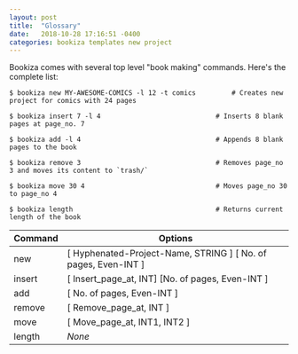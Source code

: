 ```yaml
---
layout: post
title:  "Glossary"
date:   2018-10-28 17:16:51 -0400
categories: bookiza templates new project
---
```


Bookiza comes with several top level "book making" commands. Here's the complete list:

```
$ bookiza new MY-AWESOME-COMICS -l 12 -t comics 		# Creates new project for comics with 24 pages

$ bookiza insert 7 -l 4                    			# Inserts 8 blank pages at page_no. 7

$ bookiza add -l 4                         			# Appends 8 blank pages to the book

$ bookiza remove 3                      			# Removes page_no 3 and moves its content to `trash/`

$ bookiza move 30 4                      			# Moves page_no 30 to page_no 4

$ bookiza length                        			# Returns current length of the book

```


Command       | Options
------------- | ------------------------
new           | [ Hyphenated-Project-Name, STRING ] [ No. of pages, Even-INT ]
insert        | [ Insert_page_at, INT] [No. of pages, Even-INT ]
add           | [ No. of pages, Even-INT ]
remove        | [ Remove_page_at, INT ]
move          | [ Move_page_at, INT1, INT2 ]
length        | *None*
